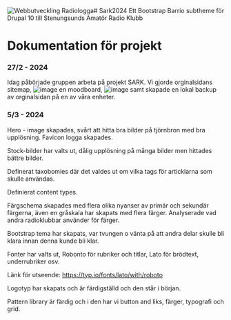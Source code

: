 ![Webbutveckling Radiologga](https://github.com/tcstenungsund/sark2024/assets/125873667/d6639435-d2e6-4ba3-b4f6-25c09813b9c4)# Sark2024
Ett Bootstrap Barrio subtheme för Drupal 10 till Stenungsunds Amatör Radio Klubb

# Dokumentation för projekt 

### 27/2 - 2024
Idag påbörjade gruppen arbeta på projekt SARK. Vi gjorde orginalsidans sitemap,
![image](https://github.com/tcstenungsund/sark2024/assets/98053131/231498ff-f214-4f96-a24d-2776cfe3e14e)
en moodboard,
![image](https://github.com/tcstenungsund/sark2024/assets/98053131/5dbff7f3-5ff0-4b2a-ab0a-c35cda303823)
samt skapade en lokal backup av orginalsidan på en av våra enheter.

### 5/3 - 2024
Hero - image skapades, svårt att hitta bra bilder på tjörnbron med bra upplösning. Favicon logga skapades. 

Stock-bilder har valts ut, dålig upplösning på många bilder men hittades bättre bilder. 

Definerat taxobomies där det valdes ut om vilka tags för articklarna som skulle användas. 

Definierat content types. 

Färgschema skapades med flera olika nyanser av primär och sekundär färgerna, även en gråskala har skapats med flera färger. Analyserade vad andra radioklubbar använder för färger.  

Bootstrap tema har skapats, var tvungen o vänta på att andra delar skulle bli klara innan denna kunde bli klar. 

Fonter har valts ut, Robonto för rubriker och titlar, Lato för brödtext, underrubriker osv. 

Länk för utseende: https://typ.io/fonts/lato/with/roboto 

Logotyp har skapats och är färdigställd och den står i början.

Pattern library är färdig och i den har vi button and liks, färger, typografi och grid.

